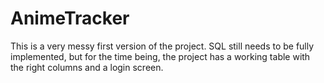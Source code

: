 # AnimeTracker
This is a very messy first version of the project. SQL still needs to be fully implemented, but for the time being, the project has a working table with the right columns and a login screen.
